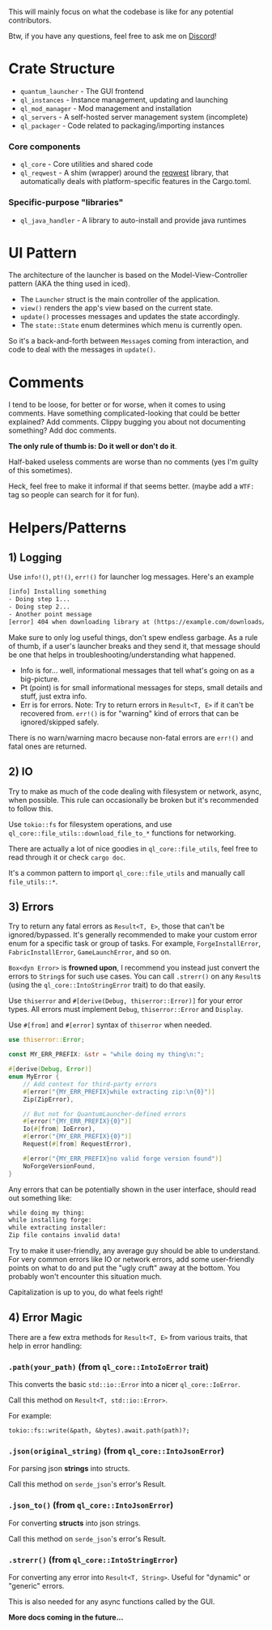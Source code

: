 This will mainly focus on what the
codebase is like for any potential contributors.

Btw, if you have any questions, feel free to ask me on [Discord](https://discord.gg/bWqRaSXar5)!

# Crate Structure
- `quantum_launcher` - The GUI frontend
- `ql_instances` - Instance management, updating and launching
- `ql_mod_manager` - Mod management and installation
- `ql_servers` - A self-hosted server management system (incomplete)
- `ql_packager` - Code related to packaging/importing instances
### Core components
- `ql_core` - Core utilities and shared code
- `ql_reqwest` - A shim (wrapper) around the [reqwest](https://github.com/seanmonstar/reqwest) library, that automatically deals with platform-specific features in the Cargo.toml.
### Specific-purpose "libraries"
- `ql_java_handler` - A library to auto-install and provide java runtimes

# UI Pattern
The architecture of the launcher is based on the
Model-View-Controller pattern (AKA the thing used in iced).

- The `Launcher` struct is the main controller of the application.
- `view()` renders the app's view based on the current state.
- `update()` processes messages and updates the state accordingly.
- The `state::State` enum determines which menu is currently open.

So it's a back-and-forth between `Message`s coming from interaction,
and code to deal with the messages in `update()`.

# Comments
I tend to be loose, for better or for worse,
when it comes to using comments.
Have something complicated-looking that could
be better explained? Add comments. Clippy bugging you
about not documenting something? Add doc comments.

**The only rule of thumb is: Do it well or don't do it**.

Half-baked useless comments are worse than no comments
(yes I'm guilty of this sometimes).

Heck, feel free to make it informal if that seems better.
(maybe add a `WTF: ` tag so people can search for it for fun).

# Helpers/Patterns
## 1) Logging

Use `info!()`, `pt!()`, `err!()` for launcher log messages. Here's an example

```txt
[info] Installing something
- Doing step 1...
- Doing step 2...
- Another point message
[error] 404 when downloading library at (https://example.com/downloads/something.jar), skipping...
```

Make sure to only log useful things, don't spew endless garbage.
As a rule of thumb, if a user's launcher breaks and they send it,
that message should be one that helps in troubleshooting/understanding what happened.

- Info is for... well, informational messages that tell
  what's going on as a big-picture.
- Pt (point) is for small informational messages for steps,
  small details and stuff, just extra info.
- Err is for errors. Note: Try to return errors in `Result<T, E>`
  if it can't be recovered from. `err!()` is for "warning" kind
  of errors that can be ignored/skipped safely.

There is no warn/warning macro because non-fatal errors are `err!()`
and fatal ones are returned.

## 2) IO
Try to make as much of the code dealing with filesystem or network,
async, when possible. This rule can occasionally be broken
but it's recommended to follow this.

Use `tokio::fs` for filesystem operations,
and use `ql_core::file_utils::download_file_to_*` functions for networking.

There are actually a lot of nice goodies in `ql_core::file_utils`,
feel free to read through it or check `cargo doc`.

It's a common pattern to import `ql_core::file_utils`
and manually call `file_utils::*`.

## 3) Errors
Try to return any fatal errors as `Result<T, E>`,
those that can't be ignored/bypassed. It's generally recommended
to make your custom error enum for a specific task or group of tasks.
For example, `ForgeInstallError`, `FabricInstallError`, `GameLaunchError`, and so on.

`Box<dyn Error>` is **frowned upon**, I recommend you instead just
convert the errors to `String`s for such use cases.
You can call `.strerr()` on any `Result`s
(using the `ql_core::IntoStringError` trait) to do that easily.

Use `thiserror` and `#[derive(Debug, thiserror::Error)]` for your
error types. All errors must implement `Debug`, `thiserror::Error` and `Display`.

Use `#[from]` and `#[error]` syntax of `thiserror` when needed.

```rust
use thiserror::Error;

const MY_ERR_PREFIX: &str = "while doing my thing\n:";

#[derive(Debug, Error)]
enum MyError {
    // Add context for third-party errors
    #[error("{MY_ERR_PREFIX}while extracting zip:\n{0}")]
    Zip(ZipError),

    // But not for QuantumLauncher-defined errors
    #[error("{MY_ERR_PREFIX}{0}")]
    Io(#[from] IoError),
    #[error("{MY_ERR_PREFIX}{0}")]
    Request(#[from] RequestError),

    #[error("{MY_ERR_PREFIX}no valid forge version found")]
    NoForgeVersionFound,
}
```

Any errors that can be potentially shown in the user interface,
should read out something like:

```txt
while doing my thing:
while installing forge:
while extracting installer:
Zip file contains invalid data!
```

Try to make it user-friendly, any average guy should be able to understand.
For very common errors like IO or network errors,
add some user-friendly points on what to do
and put the "ugly cruft" away at the bottom. You probably
won't encounter this situation much.

Capitalization is up to you, do what feels right!

## 4) Error Magic

There are a few extra methods for `Result<T, E>`
from various traits, that help in error handling:

### `.path(your_path)` (from `ql_core::IntoIoError` trait)
This converts the basic `std::io::Error`
into a nicer `ql_core::IoError`.

Call this method on `Result<T, std::io::Error>`.

For example:

```
tokio::fs::write(&path, &bytes).await.path(path)?;
```


### `.json(original_string)` (from `ql_core::IntoJsonError`)
For parsing json **strings** into structs.

Call this method on `serde_json`'s error's Result.

### `.json_to()` (from `ql_core::IntoJsonError`)
For converting **structs** into json strings.

Call this method on `serde_json`'s error's Result.

### `.strerr()` (from `ql_core::IntoStringError`)
For converting any error into `Result<T, String>`.
Useful for "dynamic" or "generic" errors.

This is also needed for any async functions called
by the GUI.

**More docs coming in the future...**
